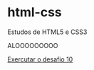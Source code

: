 # html-css
 Estudos de HTML5 e CSS3

ALOOOOOOOOO

<a href="https://patoperigoso.github.io/html-css/desafios/desafio10/index.html">Exercutar o desafio 10